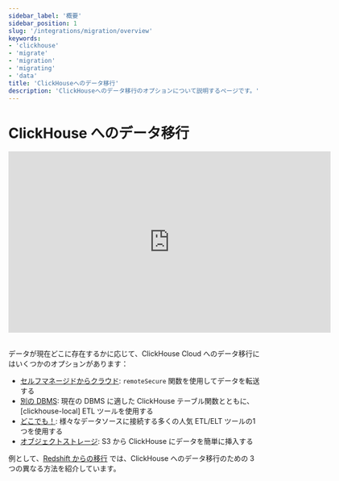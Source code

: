 ```yaml
---
sidebar_label: '概要'
sidebar_position: 1
slug: '/integrations/migration/overview'
keywords:
- 'clickhouse'
- 'migrate'
- 'migration'
- 'migrating'
- 'data'
title: 'ClickHouseへのデータ移行'
description: 'ClickHouseへのデータ移行のオプションについて説明するページです。'
---
```





# ClickHouse へのデータ移行

<div class='vimeo-container'>
  <iframe src="https://player.vimeo.com/video/753082620?h=eb566c8c08"
    width="640"
    height="360"
    frameborder="0"
    allow="autoplay;
    fullscreen;
    picture-in-picture"
    allowfullscreen>
  </iframe>
</div>

<br/>

データが現在どこに存在するかに応じて、ClickHouse Cloud へのデータ移行にはいくつかのオプションがあります：

- [セルフマネージドからクラウド](./clickhouse-to-cloud.md): `remoteSecure` 関数を使用してデータを転送する
- [別の DBMS](./clickhouse-local-etl.md): 現在の DBMS に適した ClickHouse テーブル関数とともに、[clickhouse-local] ETL ツールを使用する
- [どこでも！](./etl-tool-to-clickhouse.md): 様々なデータソースに接続する多くの人気 ETL/ELT ツールの1つを使用する
- [オブジェクトストレージ](./object-storage-to-clickhouse.md): S3 から ClickHouse にデータを簡単に挿入する

例として、[Redshift からの移行](/integrations/data-ingestion/redshift/index.md) では、ClickHouse へのデータ移行のための 3 つの異なる方法を紹介しています。
